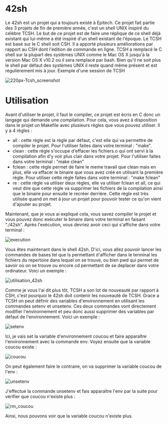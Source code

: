 # 42sh

Le 42sh est un projet qui a toujours existé à Epitech. Ce projet fait partie des 3 projets de fin de première année, c'est un shell UNIX inspiré du célèbre TCSH. Le but de ce projet est de faire une réplique de ce shell déjà existant qui lui-même a été inspiré d'un shell existant de l'époque. Le TCSH est basé sur le C shell soit CSH. Il a apporté plusieurs améliorations par rapport au CSH dont l'édition de commande en ligne. TCSH a remplacé le C shell sur la plupart des systèmes UNIX comme le Mac OS X jusqu'à la version Mac OS X v10.2 où il sera remplacé par bash.  Bien qu'il ne soit plus le shell par défaut des systèmes UNIX il reste quand même présent et est régulièrement mis à jour. Exemple d'une session de TCSH 

![220px-Tcsh_screenshot](https://user-images.githubusercontent.com/71844868/124453657-e2c7cb00-dd87-11eb-849b-87fdd82e6bbe.png)

# Utilisation

Avant d'utiliser le projet, il faut le compiler, ce projet est écris en C donc un langage qui demande une compilation. Pour cela, vous avez à disposition dans le projet un Makefile avec plusieurs règles que vous pouvez utiliser.
Il y a 4 règles :
  - all : cette règle est la règle par défaut, c'est elle qui va permettre de compiler le projet. Pour l'utiliser faites dans votre terminal : "make".
  - clean : cette règle s'occupe d'effacer les fichiers.o qui ont servi à la compilation afin d'y voir plus clair dans votre projet. Pour l'utiliser faites dans votre terminal : "make clean"
  - fclean : cette règle permet de faire le meme travail que clean mais en plus, elle va effacer le binaire que vous avez créé en utilisant la première règle. Pour utiliser cette règle faites dans votre terminal : "make fclean"
  - re : cette règle va utiliser deux règles, elle va utiliser fclean et all, ce qui veut dire que cette règle va supprimer les fichiers de la compilation ainsi que le binaire pour ensuite le recréer derrière. Cette règle est très utilisée quand on met à jour un projet pour pouvoir tester ce qu'on vient d'ajouter au projet.

Maintenant, que je vous ai expliqué cela, vous savez compiler le projet et vous pouvez donc exécuter le binaire dans votre terminal en faisant "./42sh".
Après l'exécution, vous devriez avoir ceci qui s'affiche dans votre terminal :

![execution](https://user-images.githubusercontent.com/71844868/124455318-bad96700-dd89-11eb-9328-c8cb99eec407.png)

Vous êtes maintenant dans le shell 42sh. D'ici, vous allez pouvoir lancer les commandes de bases tel que ls permettant d'afficher dans le terminal les fichiers du repertoire dans lequel on se trouve, ou bien pwd qui permet de savoir où on se trouve ou encore cd permettant de se deplacer dans votre ordinateur. Voici un exemple :

![utilisation_42sh](https://user-images.githubusercontent.com/71844868/124455829-4a7f1580-dd8a-11eb-818f-eaf168e32dfb.png)

Comme je vous l'ai dit plus tôt, TCSH a son lot de nouveauté par rapport à CSH, c'est pourquoi le 42sh doit contenir les nouveauté de TCSH. Grace a TCSH on peut définir des variables d'environnement en utilisant les commandes setenv et unsetenv. Ces deux commandes vont directement modifier l'environnement et peu donc aussi supprimer des variables par défaut de l'environnement. Voici un exemple :

![setenv](https://user-images.githubusercontent.com/71844868/124469176-5377e300-dd9a-11eb-8fd7-49842fdc0f86.png)

Ici, je vais set la variable d'environnement coucou et faire apparaître l'environnement avec la commande env. Voyez ensuite que la variable coucou existe :

![coucou](https://user-images.githubusercontent.com/71844868/124469304-7904ec80-dd9a-11eb-9269-4e5bff943483.png)

On peut également faire le contraire, on va supprimer la variable coucou de l'env :

![unsetenv](https://user-images.githubusercontent.com/71844868/124469369-920d9d80-dd9a-11eb-87e9-69acf4fc65f0.png)

J'effectue la commande unsetenv et fais apparaître l'env par la suite pour vérifier que coucou n'existe plus :

![rm_coucou](https://user-images.githubusercontent.com/71844868/124469444-abaee500-dd9a-11eb-9ebe-e9e16eefe323.png)

Ainsi, nous pouvons voir que la variable coucou n'existe plus.
